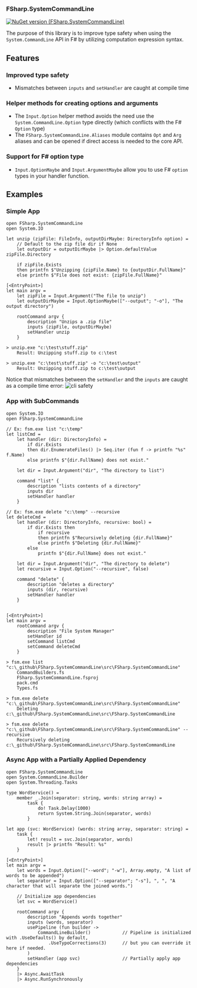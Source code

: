 ### FSharp.SystemCommandLine 
[![NuGet version (FSharp.SystemCommandLine)](https://img.shields.io/nuget/v/FSharp.SystemCommandLine.svg?style=flat-square)](https://www.nuget.org/packages/FSharp.SystemCommandLine/)

The purpose of this library is to improve type safety when using the `System.CommandLine` API in F# by utilizing computation expression syntax.



## Features

### Improved type safety
* Mismatches between `inputs` and `setHandler` are caught at compile time

### Helper methods for creating options and arguments
* The `Input.Option` helper method avoids the need use the `System.CommandLine.Option` type directly (which conflicts with the F# `Option` type) 
* The `FSharp.SystemCommandLine.Aliases` module contains `Opt` and `Arg` aliases and can be opened if direct access is needed to the core API. 

### Support for F# option type
* `Input.OptionMaybe` and `Input.ArgumentMaybe` allow you to use F# `option` types in your handler function.

## Examples

### Simple App

```F#
open FSharp.SystemCommandLine
open System.IO

let unzip (zipFile: FileInfo, outputDirMaybe: DirectoryInfo option) = 
    // Default to the zip file dir if None
    let outputDir = outputDirMaybe |> Option.defaultValue zipFile.Directory

    if zipFile.Exists
    then printfn $"Unzipping {zipFile.Name} to {outputDir.FullName}"
    else printfn $"File does not exist: {zipFile.FullName}"
    
[<EntryPoint>]
let main argv = 
    let zipFile = Input.Argument("The file to unzip")    
    let outputDirMaybe = Input.OptionMaybe(["--output"; "-o"], "The output directory")

    rootCommand argv {
        description "Unzips a .zip file"
        inputs (zipFile, outputDirMaybe)
        setHandler unzip
    }
```

```batch
> unzip.exe "c:\test\stuff.zip"
    Result: Unzipping stuff.zip to c:\test
    
> unzip.exe "c:\test\stuff.zip" -o "c:\test\output"
    Result: Unzipping stuff.zip to c:\test\output
```

Notice that mismatches between the `setHandler` and the `inputs` are caught as a compile time error:
![cli safety](https://user-images.githubusercontent.com/1030435/158190730-b1ae0bbf-825b-48c4-b267-05a1853de4d9.gif)


### App with SubCommands

```F#
open System.IO
open FSharp.SystemCommandLine

// Ex: fsm.exe list "c:\temp"
let listCmd = 
    let handler (dir: DirectoryInfo) = 
        if dir.Exists 
        then dir.EnumerateFiles() |> Seq.iter (fun f -> printfn "%s" f.Name)
        else printfn $"{dir.FullName} does not exist."
        
    let dir = Input.Argument("dir", "The directory to list")

    command "list" {
        description "lists contents of a directory"
        inputs dir
        setHandler handler
    }

// Ex: fsm.exe delete "c:\temp" --recursive
let deleteCmd = 
    let handler (dir: DirectoryInfo, recursive: bool) = 
        if dir.Exists then 
            if recursive
            then printfn $"Recursively deleting {dir.FullName}"
            else printfn $"Deleting {dir.FullName}"
        else 
            printfn $"{dir.FullName} does not exist."

    let dir = Input.Argument("dir", "The directory to delete")
    let recursive = Input.Option("--recursive", false)

    command "delete" {
        description "deletes a directory"
        inputs (dir, recursive)
        setHandler handler
    }
        

[<EntryPoint>]
let main argv = 
    rootCommand argv {
        description "File System Manager"
        setHandler id
        setCommand listCmd
        setCommand deleteCmd
    }
```

```batch
> fsm.exe list "c:\_github\FSharp.SystemCommandLine\src\FSharp.SystemCommandLine"
    CommandBuilders.fs
    FSharp.SystemCommandLine.fsproj
    pack.cmd
    Types.fs

> fsm.exe delete "c:\_github\FSharp.SystemCommandLine\src\FSharp.SystemCommandLine"
    Deleting c:\_github\FSharp.SystemCommandLine\src\FSharp.SystemCommandLine

> fsm.exe delete "c:\_github\FSharp.SystemCommandLine\src\FSharp.SystemCommandLine" --recursive
    Recursively deleting c:\_github\FSharp.SystemCommandLine\src\FSharp.SystemCommandLine
```


### Async App with a Partially Applied Dependency

```F#
open FSharp.SystemCommandLine
open System.CommandLine.Builder
open System.Threading.Tasks

type WordService() = 
    member _.Join(separator: string, words: string array) = 
        task {
            do! Task.Delay(1000)
            return System.String.Join(separator, words)
        }

let app (svc: WordService) (words: string array, separator: string) =
    task {
        let! result = svc.Join(separator, words)
        result |> printfn "Result: %s"
    }
    
[<EntryPoint>]
let main argv = 
    let words = Input.Option(["--word"; "-w"], Array.empty, "A list of words to be appended")
    let separator = Input.Option(["--separator"; "-s"], ", ", "A character that will separate the joined words.")

    // Initialize app dependencies
    let svc = WordService()

    rootCommand argv {
        description "Appends words together"
        inputs (words, separator)
        usePipeline (fun builder -> 
            CommandLineBuilder()            // Pipeline is initialized with .UseDefaults() by default,
                .UseTypoCorrections(3)      // but you can override it here if needed.
        )
        setHandler (app svc)                // Partially apply app dependencies
    }
    |> Async.AwaitTask
    |> Async.RunSynchronously
```
